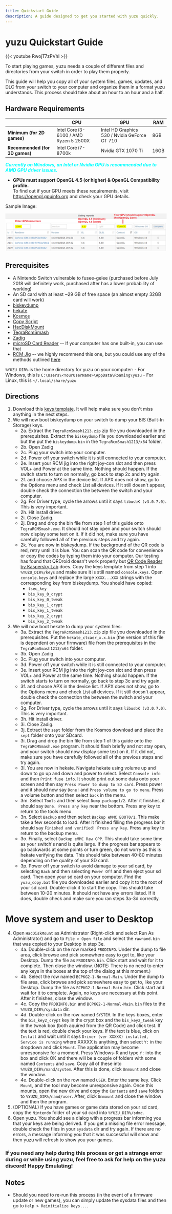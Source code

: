 ```yaml
---
title: Quickstart Guide
description: A guide designed to get you started with yuzu quickly.
---
```


# yuzu Quickstart Guide

{{< youtube RwojT7zPVhI >}}
&nbsp;

To start playing games, yuzu needs a couple of different files and directories from your switch in order to play them properly.

This guide will help you copy all of your system files, games, updates, and DLC from your switch to your computer and organize them in a format yuzu understands. This process should take about an hour to an hour and a half.

## Hardware Requirements
|   	|  CPU 	|   GPU	|   RAM	|
|-----	|---	|---	|---	|
|**Minimum (for 2D games)**|Intel Core i3-6100 / AMD Ryzen 5 2500X|Intel HD Graphics 530 / Nvidia GeForce GT 710|8GB|
|**Recommended (for 3D games)**|Intel Core i7-8700k|Nvidia GTX 1070 Ti|16GB|

<p style="color:cyan"><b><i>Currently on Windows, an Intel or Nvidia GPU is recommended due to AMD GPU driver issues.</b></i><p>

- **GPUs must support OpenGL 4.5 (or higher) & OpenGL Compatibility profile.**<br>
To find out if your GPU meets these requirements, visit https://opengl.gpuinfo.org and check your GPU details.<br>

Sample Image:

![GPUInfo](./gpu_info.png)

## Prerequisites
- A Nintendo Switch vulnerable to fusee-gelee (purchased before July 2018 will definitely work, purchased after has a lower probability of working)
- An SD card with at least ~29 GB of free space (an almost empty 32GB card will work)
- [biskeydump](http://switchtools.sshnuke.net/)
- [hekate](https://github.com/CTCaer/hekate/releases/)
- [Kosmos](https://github.com/AtlasNX/Kosmos/releases/)
- [Copy Script](https://yuzu-emu.org/help/quickstart/yuzu_copy.bat)
- [HacDiskMount](https://files.sshnuke.net/HacDiskMount1055.zip)
- [TegraRcmSmash](https://files.sshnuke.net/TegraRcmSmash1213.zip)
- [Zadig](https://zadig.akeo.ie/)
- [microSD Card Reader](https://www.amazon.com/Anker-Portable-Reader-RS-MMC-Micro/dp/B006T9B6R2/ref=sr_1_4?s=pc&ie=UTF8&qid=1538875513&sr=1-4&keywords=micro+sd+card+reader) -- If your computer has one built-in, you can use that
- [RCM Jig](https://www.amazon.com/gp/product/B07FP3PC4R/ref=oh_aui_detailpage_o03_s00?ie=UTF8&psc=1) -- we highly recommend this one, but you could use any of the methods outlined [here](https://xghostboyx.github.io/RCM-Guide/)

`%YUZU_DIR%` is the home directory for yuzu on your computer:
    - For Windows, this is `C:\Users\<YourUserName>\AppData\Roaming\yuzu`
    - For Linux, this is `~/.local/share/yuzu`

## Directions
1. Download this [keys template](https://yuzu-emu.org/help/quickstart/console.keys). It will help make sure you don't miss anything in the next steps.
2. We will now boot biskeydump on your switch to dump your BIS (Built-In Storage) keys.
    - 2a. Extract the `TegraRcmSmash1213.zip` zip file you downloaded in the prerequisites. Extract the `biskeydump` file you downloaded earlier and but the put the `biskeydump.bin` in the `TegraRcmSmash1213/x64` folder. 
    - 2b. Open Zadig
    - 2c. Plug your switch into your computer.
    - 2d. Power off your switch while it is still connected to your computer.
    - 2e. Insert your RCM jig into the right joy-con slot and then press VOL+ and Power at the same time. Nothing should happen. If the switch starts to turn on normally, go back to step 2c and try again.
    - 2f. and choose APX in the device list. If APX does not show, go to the Options menu and check List all devices. If it still doesn't appear, double check the connection the between the switch and your computer.
    - 2g. For Driver type, cycle the arrows until it says `libusbK (v3.0.7.0)`. This is very important.
    - 2h. Hit install driver.
    - 2i. Close Zadig.
    - 2j. Drag and drop the bin file from step 1 of this guide onto `TegraRCMSmash.exe`. It should not stay open and your switch should now display some text on it. If it did not, make sure you have carefully followed all of the previous steps and try again.
    - 2k. You are now in biskeydump. If the background of the QR code is red, retry until it is blue. You can scan the QR code for convenience or copy the codes by typing them into your computer. Our testing has found that QRDroid doesn't work properly but [QR Code Reader by Kaspersky Lab](https://play.google.com/store/apps/details?id=com.kaspersky.qrscanner) does. Copy the keys template from step 1 into `%YUZU_DIR%/keys` and make sure it is still named `console.keys`. Open `console.keys` and replace the large `XXXX...XXX` strings with the corresponding key from biskeydump. You should have copied:
        - `tsec_key`
        - `bis_key_0_crypt`
        - `bis_key_0_tweak`
        - `bis_key_1_crypt`
        - `bis_key_1_tweak`
        - `bis_key_2_crypt`
        - `bis_key_2_tweak`
3. We will now boot hekate to dump your system files:
    - 3a. Extract the `TegraRcmSmash1213.zip` zip file you downloaded in the prerequisites. Put the `hekate_ctcaer_x.x.bin` (the version of this file is dependent on your firmware) file from the prerequisites in the `TegraRcmSmash1213/x64` folder. 
    - 3b. Open Zadig
    - 3c. Plug your switch into your computer.
    - 3d. Power off your switch while it is still connected to your computer.
    - 3e. Insert your RCM jig into the right joy-con slot and then press VOL+ and Power at the same time. Nothing should happen. If the switch starts to turn on normally, go back to step 3c and try again.
    - 3f. and choose APX in the device list. If APX does not show, go to the Options menu and check List all devices. If it still doesn't appear, double check the connection the between the switch and your computer.
    - 3g. For Driver type, cycle the arrows until it says `libusbK (v3.0.7.0)`. This is very important.
    - 3h. Hit install driver.
    - 3i. Close Zadig.
    - 3j. Extract the `sept` folder from the Kosmos download and place the `sept` folder onto your SDcard.
    - 3i. Drag and drop the bin file from step 1 of this guide onto the `TegraRCMSmash.exe` program. It should flash briefly and not stay open, and your switch should now display some text on it. If it did not, make sure you have carefully followed all of the previous steps and try again.
    - 3l. You are now in hekate. Navigate hekate using volume up and down to go up and down and power to select. Select `Console info` and then `Print fuse info`. It should print out some data onto your screen and then say `Press Power to dump to SD card`. Press power and it should now say `Done!` and `Press volume to go to menu`. Press a volume button and then select `back` in the menu.
    - 3m. Select `Tools` and then select `Dump package1/2`. After it finishes, it should say `Done. Press any key` near the bottom. Press any key to return to the tools menu.
    - 3n. Select `Backup` and then select `Backup eMMC BOOT0/1`. This make take a few seconds to load. After it finished filling the progress bar it should say `Finished and verified! Press any key`. Press any key to return to the backup menu.
    - 3o. Finally, select `Backup eMMC Raw GPP`. This should take some time as your switch's nand is quite large. If the progress bar appears to go backwards at some points or turn green, do not worry as this is hekate verifying the data. This should take between 40-80 minutes depending on the quality of your SD card.
    - 3p. Power off your switch to avoid damage to your sd card, by selecting `Back` and then selecting `Power Off` and then eject your sd card. Then open your sd card on your computer. Find the `yuzu_copy.bat` file you downloaded earlier and copy it to the root of your sd card. Double-click it to start the copy. This should take between 10-20 minutes. It should not have any errors listed. If it does, double check and make sure you ran steps 3a-3d correctly.

# Move system and user to Desktop
4. Open `HacDiskMount` as Administrator (Right-click and select Run As Administrator) and go to `File > Open file` and select the `rawnand.bin` that was copied to your Desktop in step 3e.
    - 4a. Double-click on the row marked `PRODINFO`. Under the dump to file area, click browse and pick somewhere easy to get to, like your Desktop. Dump the file as `PRODINFO.bin`. Click start and wait for it to complete. Then close the window. (NOTE: There is no need to enter any keys in the boxes at the top of the dialog at this moment.)
    - 4b. Select the row named `BCPKG2-1-Normal-Main`. Under the dump to file area, click browse and pick somewhere easy to get to, like your Desktop. Dump the file as `BCPKG2-1-Normal-Main.bin`. Click start and wait for it to complete. Again, no keys are necessary at this point. After it finishes, close the window.
    - 4c. Copy the `PRODINFO.bin` and `BCPKG2-1-Normal-Main.bin` files to the `%YUZU_DIR%/sysdata` dir.
    - 4d. Double-click on the row named `SYSTEM`. In the keys boxes, enter the `bis_key2_crypt` key in the crypt box and the `bis_key2_tweak` key in the tweak box (both aquired from the QR Code) and click test. If the text is red, double check your keys. If the text is blue, click on `Install` and wait until it says `Driver (ver XXXXX) installed, Service is running` where XXXXX is anything, then select `Y:` in the dropdown and click `Mount`. The application may become unresponsive for a moment. Press Windows-R and type `Y:` into the box and click OK and there will be a couple of folders with some named `Contents` and `save`. Copy all of these into `%YUZU_DIR%/nand/system`. After this is done, click `Unmount` and close the window.
    - 4e. Double-click on the row named `USER`. Enter the same key. Click `Mount`, and the tool may become unresponsive again. Once this mounts, open the new drive and copy the `Contents` and `save` folders to `%YUZU_DIR%/nand/user`. After, click `Unmount` and close the window and then the program.
5. (OPTIONAL) If you have games or game data stored on your sd card, copy the `Nintendo` folder of your sd card into `%YUZU_DIR%/sdmc`.
6. Open yuzu. You should see a dialog with a progress bar informing you that your keys are being derived. If you get a missing file error message, double check the files in your `sysdata` dir and try again. If there are no errors, a message informing you that it was successful will show and then yuzu will refresh to show you your games. 

### If you need any help during this process or get a strange error during or while using yuzu, feel free to ask for help on the yuzu discord! Happy Emulating!

## Notes
- Should you need to re-run this process (in the event of a firmware update or new games), you can simply update the sysdata files and then go to `Help > Reinitialize keys...`. 
